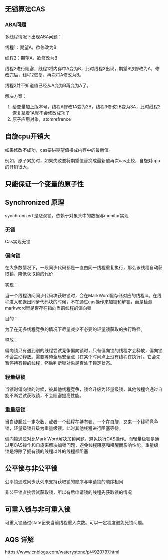 ## 无锁算法CAS

### ABA问题

多线程情况下出现ABA问题：

线程1：期望A，欲修改为B

线程2：期望A，欲修改为B

线程2进行阻塞，线程1将内存中A变为B，此时线程3出现，期望B欲修改为A，修改完后，线程2恢复，再次将A修改为B。

线程2并不知道值已经从A变为B再变为A了。

解决方案：

1. 给变量加上版本号，线程A修改1A变为2B，线程3修改2B变为3A，此时线程2恢复拿着1A就不会修改成功了
2. 原子应用对象，atomrefrence

自旋cpu开销大
--------

如果修改不成功，cas要讲期望值换成内存中的最新值。

例如，原子累加时，如果失败要将期望值替换成最新值再次cas比较，自旋对cpu的开销很大。

只能保证一个变量的原子性
------------

Synchronized 原理
---------------

synchronized 是悲观锁，依赖于对象头中的数据与monitor实现

### 无锁

Cas实现无锁

### 偏向锁

在大多数情况下，一段同步代码都是一直由同一线程重复执行，那么该线程自动获取锁，降低获取锁的代价

实现：

当一个线程访问同步代码块获取锁时，会在MarkWord里存储对应的线程id。在线程进入和退出同步代码块的时候，不在通过cas操作来加锁和解锁，而是检测markword里是否存在指向当前线程的偏向锁

目的：

为了在无多线程竞争的情况下尽量减少不必要的轻量锁获取的执行路径。

释放：

偏向锁只有遇到别的线程尝试竞争偏向锁时，只有偏向锁的线程才会释放，偏向锁不会主动释放。需要等待全局安全点（在某个时间点上没有线程在执行）。它会先暂停持有锁的线程，然后判断锁对象是否处于锁定状态。

### 轻量级锁

当锁时偏向锁的时候，被其他线程竞争，锁会升级为轻量级锁，其他线程会通过自旋不断尝试获取锁，不会阻塞提高性能。

### 重量级锁

当自旋超过一定次数，或者一个线程在持有锁，一个在自旋，又来一个线程竞争锁，轻量级锁升级为重量级锁。此时其他线程进行阻塞等待。

偏向锁通过对比Mark Word解决加锁问题，避免执行CAS操作。而轻量级锁是通过用CAS操作和自旋来解决加锁问题，避免线程阻塞和唤醒而影响性能。重量级锁是将除了拥有锁的线程以外的线程都阻塞

公平锁与非公平锁
--------

公平锁通过同步队列来支持获取锁的顺序与申请锁的顺序相同

非公平锁直接尝试获取锁，所以有后申请锁的线程先获取锁的情况

可重入锁与非可重入锁
----------

可重入锁通过state记录当前线程重入次数。可以一定程度避免死锁问题。

AQS 详解
------

https://www.cnblogs.com/waterystone/p/4920797.html